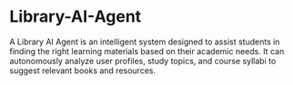 # Library-AI-Agent
A Library AI Agent is an intelligent system designed to assist students in finding the right  learning materials based on their academic needs. It can autonomously analyze user profiles, study  topics, and course syllabi to suggest relevant books and resources. 
